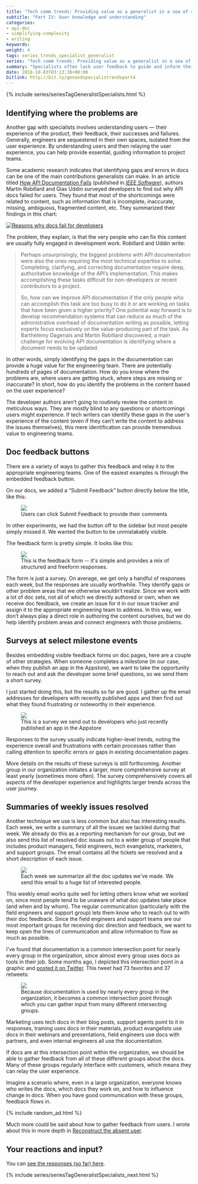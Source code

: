```yaml
---
title: "Tech comm trends: Providing value as a generalist in a sea of specialists (Part IV)"
subtitle: "Part IV: User knowledge and understanding"
categories:
- api-doc
- simplifying-complexity
- writing
keywords:
weight: 4
tags: series_trends_specialist_generalist
series: "Tech comm trends: Providing value as a generalist in a sea of specialists"
summary: "Specialists often lack user feedback to guide and inform their decisions. This is an area that technical writers can provide value, especially in helping identify problem areas in the user experience."
date: 2018-10-03T03:13:38+00:00
bitlink: http://bit.ly/genandspecialistrendspart4
---
```


{% include series/seriesTagGeneralistSpecialists.html %}

## Identifying where the problems are

Another gap with specialists involves understanding users &mdash; their experience of the product, their feedback, their successes and failures. Generally, engineers are sequestered in their own spaces, isolated from the user experience. By understanding users and then relaying the user experience, you can help provide essential, guiding information to project teams.

Some academic research indicates that identifying gaps and errors in docs can be one of the main contributions generalists can make. In an article titled [How API Documentation Fails](https://ieeexplore.ieee.org/document/7140676/) (published in [*IEEE Software*](https://ieeexplore.ieee.org)), authors Martin Robillard and Gias Uddin surveyed developers to find out why API docs failed for users. They found that most of the shortcomings were related to content, such as information that is incomplete, inaccurate, missing, ambiguous, fragmented content, etc. They summarized their findings in this chart:

<a href="https://ieeexplore.ieee.org/document/7140676/"><img src="https://idratherbewriting.com/learnapidoc/images/whyapidocsfail.png" alt="Reasons why docs fail for developers"/></a>

The problem, they explain, is that the very people who can fix this content are usually fully engaged in development work. Robillard and Uddin write:

> Perhaps unsurprisingly, the biggest problems with API documentation were also the ones requiring the most technical expertise to solve. Completing, clarifying, and correcting documentation require deep, authoritative knowledge of the API’s implementation. This makes accomplishing these tasks difficult for non-developers or recent contributors to a project.    
>
> So, how can we improve API documentation if the only people who can accomplish this task are too busy to do it or are working on tasks that have been given a higher priority? One potential way forward is to develop recommendation systems that can reduce as much of the administrative overhead of documentation writing as possible, letting experts focus exclusively on the value-producing part of the task. As Barthélémy Dagenais and Martin Robillard discovered, a main challenge for evolving API documentation is identifying where a document needs to be updated.  

In other words, simply identifying the gaps in the documentation can provide a huge value for the engineering team. There are potentially hundreds of pages of documentation. How do you know where the problems are, where users are getting stuck, where steps are missing or inaccurate? In short, how do you identify the problems in the content based on the user experience?

The developer authors aren’t going to routinely review the content in meticulous ways. They are mostly blind to any questions or shortcomings users might experience. If tech writers can identify these gaps in the user's experience of the content (even if they can’t write the content to address the issues themselves), this mere identification can provide tremendous value to engineering teams.

## Doc feedback buttons

There are a variety of ways to gather this feedback and relay it to the appropriate engineering teams. One of the easiest examples is through the embedded feedback button.

On our docs, we added a “Submit Feedback” button directly below the title, like this:

<figure><a href="https://developer.amazon.com/docs/fire-tv/getting-started-developing-apps-and-games.html"><img src="/images/submitfeedbackbuttonfiretvdocs.png"/></a><figcaption>Users can click Submit Feedback to provide their comments</figcaption></figure>

In other experiments, we had the button off to the sidebar but most people simply missed it. We wanted the button to be unmistakably visible.

The feedback form is pretty simple. It looks like this:

<figure><a href="https://amazon6.qualtrics.com/jfe/form/SV_6DzfbuTrUVlOaCV"><img src="/images/docfeedbackformquestions.png"/></a><figcaption>This is the feedback form -- it's simple and provides a mix of structured and freeform responses.</figcaption></figure>

The form is just a survey. On average, we get only a handful of responses each week, but the responses are usually worthwhile. They identify gaps or other problem areas that we otherwise wouldn’t realize. Since we work with a lot of doc sets, not all of which we directly authored or own, when we receive doc feedback, we create an issue for it in our issue tracker and assign it to the appropriate engineering team to address. In this way, we don’t always play a direct role in authoring the content ourselves, but we do help identify problem areas and connect engineers with those problems.

## Surveys at select milestone events

Besides embedding visible feedback forms on doc pages, here are a couple of other strategies. When someone completes a milestone (in our case, when they publish an app in the Appstore), we want to take the opportunity to reach out and ask the developer some brief questions, so we send them a short survey.

I just started doing this, but the results so far are good. I gather up the email addresses for developers with recently published apps and then find out what they found frustrating or noteworthy in their experience.

<figure><a href="https://amazon6.qualtrics.com/jfe/form/SV_1AC66cH1d960hH7"><img src="/images/milestonesurveyforappdevs.png"/></a><figcaption>This is a survey we send out to developers who just recently published an app in the Appstore</figcaption></figure>

Responses to the survey usually indicate higher-level trends, noting the experience overall and frustrations with certain processes rather than calling attention to specific errors or gaps in existing documentation pages.

More details on the results of these surveys is still forthcoming. Another group in our organization initiates a larger, more comprehensive survey at least yearly (sometimes more often). The survey comprehensively covers all aspects of the developer experience and highlights larger trends across the user journey.

## Summaries of weekly issues resolved

Another technique we use is less common but also has interesting results. Each week, we write a summary of all the issues we tackled during that week. We already do this as a reporting mechanism for our group, but we also send this list of resolved doc issues out to a wider group of people that includes product managers, field engineers, tech evangelists, marketers, and support groups. The email contains all the tickets we resolved and a short description of each issue.

<figure><img src="/images/issues_summary_slide.png"><figcaption>Each week we summarize all the doc updates we've made. We send this email to a huge list of interested people.</figcaption></figure>

This weekly email works quite well for letting others know what we worked on, since most people tend to be unaware of what doc updates take place (and when and by whom). The regular communication (particularly with the field engineers and support group) lets them know who to reach out to with their doc feedback. Since the field engineers and support teams are our most important groups for receiving doc direction and feedback, we want to keep open the lines of communication and allow information to flow as much as possible.

I've found that documentation is a common intersection point for nearly every group in the organization, since almost every group uses docs as tools in their job. Some months ago, I depicted this intersection point in a graphic and [posted it on Twitter](https://twitter.com/tomjohnson/status/942867105845723136). This tweet had 73 favorites and 37 retweets:

<figure><a href="https://twitter.com/tomjohnson/status/942867105845723136"><img src="/images/generalist_specialist_intersection.svg"/></a><figcaption>Because documentation is used by nearly every group in the organization, it becomes a common intersection point through which you can gather input from many different intersecting groups.</figcaption></figure>

Marketing uses tech docs in their blog posts, support agents point to it in responses, training uses docs in their materials, product evangelists use docs in their webinars and presentations, field engineers use docs with partners, and even internal engineers all use the documentation.

If docs are at this intersection point within the organization, we should be able to gather feedback from all of these different groups about the docs. Many of these groups regularly interface with customers, which means they can relay the user experience.

Imagine a scenario where, even in a large organization, everyone knows who writes the docs, which docs they work on, and how to influence change in docs. When you have good communication with these groups, feedback flows in.

{% include random_ad.html %}

Much more could be said about how to gather feedback from users. I wrote about this in more depth in [Reconstruct the absent user](https://idratherbewriting.com/simplifying-complexity/reconstructing-the-absent-user.html).

## Your reactions and input?

<script>
EMBED_PARAMS = {};
EMBED_PARAMS.surveyID =6324683;
EMBED_PARAMS.domain ="//www.questionpro.com";
EMBED_PARAMS.src ="//www.questionpro.com/a/TakeSurvey?tt=nZzmfCaclpY%3D";
EMBED_PARAMS.width ="100%";
EMBED_PARAMS.height = "750px";
EMBED_PARAMS.border = "hidden";
</script>
<div id="div_6324683"></div>
<script src="//www.questionpro.com/javascript/embedsurvey.js?version=1"></script>

You can <a target="\_blank" href="https://www.questionpro.com/t/PESa9Zc1tU">see the responses (so far) here</a>.

{% include series/seriesTagGeneralistSpecialists_next.html %}
